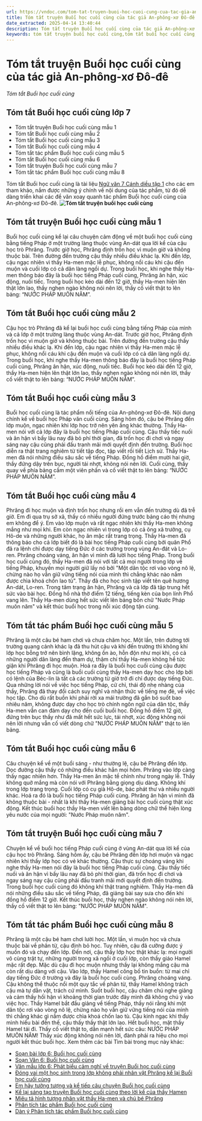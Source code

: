 ```yaml
---
url: https://vndoc.com/tom-tat-truyen-buoi-hoc-cuoi-cung-cua-tac-gia-an-phong-xo-do-de-119778
title: Tóm tắt truyện Buổi học cuối cùng của tác giả An-phông-xơ Đô-đê - Tóm tắt Buổi học cuối cùng - VnDoc.com
date_extracted: 2025-04-14 13:40:44
description: Tóm tắt truyện Buổi học cuối cùng của tác giả An-phông-xơ Đô-đê. Đây là tài liệu tham khảo hay dành cho quý thầy cô cùng các bạn học sinh lớp 7 trong quá trình dạy và học bài: Buổi học cuối cùng. Tài liệu giúp học sinh nắm được những nội dung cơ bản của bài học.
keywords: tóm tắt truyện buổi học cuối cùng,tóm tắt buổi học cuối cùng,buổi học cuối cùng,tóm tắt buổi học cuối cùng lớp 7,kể tóm tắt truyện buổi học cuối cùng,tóm tắt văn bản buổi học cuối cùng,tóm tắt bài buổi học cuối cùng,ngữ văn 7,văn 7,ngu van 7,văn mẫu lớp 7,soạn văn lớp 7,soạn ngữ văn 7,văn lớp 7,ngữ văn lớp 7,giải văn 7
---
```


# Tóm tắt truyện Buổi học cuối cùng của tác giả An-phông-xơ Đô-đê
 _Tóm tắt Buổi học cuối cùng_
## Tóm tắt Buổi học cuối cùng lớp 7
  * Tóm tắt truyện Buổi học cuối cùng mẫu 1
  * Tóm tắt Buổi học cuối cùng mẫu 2
  * Tóm tắt Buổi học cuối cùng mẫu 3
  * Tóm tắt Buổi học cuối cùng mẫu 4
  * Tóm tắt tác phẩm Buổi học cuối cùng mẫu 5
  * Tóm tắt Buổi học cuối cùng mẫu 6
  * Tóm tắt truyện Buổi học cuối cùng mẫu 7
  * Tóm tắt tác phẩm Buổi học cuối cùng mẫu 8

Tóm tắt Buổi học cuối cùng là tài liệu [Ngữ văn 7 Cánh diều tập 1](<https://vndoc.com/ngu-van-7-tap-1-cd>) cho các em tham khảo, nắm được những ý chính về nội dung của tác phẩm, từ đó dễ dàng triển khai các đề văn xoay quanh tác phẩm Buổi học cuối cùng của An-phông-xơ Đô-đê.
**![Tóm tắt truyện buổi học cuối cùng](https://i.vdoc.vn/data/image/2017/01/13/tom-tat-truyen-buoi-hoc-cuoi-cung-cua-tac-gia-an-phong-xo-do-de-600.png)**
## **Tóm tắt truyện Buổi học cuối cùng mẫu 1**
Buổi học cuối cùng kể lại câu chuyện cảm động về một buổi học cuối cùng bằng tiếng Pháp ở một trường làng thuộc vùng An-dát qua lời kể của cậu học trò Phrăng.
Trước giờ học, Phrăng định trốn học vì muộn giờ và không thuộc bài. Trên đường đến trường cậu thấy nhiều điều khác lạ. Khi đến lớp, cậu ngạc nhiên vì thầy Ha-men mặc lễ phục, không nổi cáu khi cậu đến muộn và cuối lớp có cả dân làng ngồi dự.
Trong buổi học, khi nghe thầy Ha-men thông báo đây là buổi học tiếng Pháp cuối cùng, Phrăng ân hận, xúc động, nuối tiếc.
Trong buổi học kéo dài đến 12 giờ, thầy Ha-men hiện lên thật lớn lao, thầy nghẹn ngào không nói nên lời, thầy cố viết thật to lên bảng: “NƯỚC PHÁP MUÔN NĂM”.
## Tóm tắt Buổi học cuối cùng mẫu 2
Cậu học trò Phrăng đã kể lại buổi học cuối cùng bằng tiếng Pháp của mình và cả lớp ở một trường làng thuộc vùng An-dát. Trước giờ học, Phrăng định trốn học vì muộn giờ và không thuộc bài. Trên đường đến trường cậu thấy nhiều điều khác lạ. Khi đến lớp, cậu ngạc nhiên vì thầy Ha-men mặc lễ phục, không nổi cáu khi cậu đến muộn và cuối lớp có cả dân làng ngồi dự. Trong buổi học, khi nghe thầy Ha-men thông báo đây là buổi học tiếng Pháp cuối cùng, Phrăng ân hận, xúc động, nuối tiếc. Buổi học kéo dài đến 12 giờ, thầy Ha-men hiện lên thật lớn lao, thầy nghẹn ngào không nói nên lời, thầy cố viết thật to lên bảng: “NƯỚC PHÁP MUÔN NĂM”.
## Tóm tắt Buổi học cuối cùng mẫu 3
Buổi học cuối cùng là tác phẩm nổi tiếng của An-phông-xơ Đô-đê. Nội dung chính kể về buổi học Pháp văn cuối cùng. Sáng hôm đó, cậu bé Phrăng đến lớp muộn, ngạc nhiên khi lớp học trở nên yên ắng khác thường. Thầy Ha-men nói với cả lớp đây là buổi học tiếng Pháp cuối cùng. Cậu thấy tiếc nuối và ân hận vì bấy lâu nay đã bỏ phí thời gian, đã trốn học đi chơi và ngay sáng nay cậu cũng phải đấu tranh mãi mới quyết định đến trường. Buổi học diễn ra thật trang nghiêm từ tiết tập đọc, tập viết rồi tiết Lịch sử. Thầy Ha-men đã nói những điều sâu sắc về tiếng Pháp. Đồng hồ điểm mười hai giờ, thầy đứng dậy trên bục, người tái nhợt, không nói nên lời. Cuối cùng, thầy quay về phía bảng cầm một viên phấn và cố viết thật to lên bảng: “NƯỚC PHÁP MUÔN NĂM”.
## **Tóm tắt Buổi học cuối cùng mẫu 4**
Phrăng đi học muộn và định trốn học nhưng rồi em vẫn đến trường dù đã trễ giờ. Em đi qua trụ sở xã, thấy có nhiều người đứng trước bảng cáo thị nhưng em không để ý. Em vào lớp muộn và rất ngạc nhiên khi thầy Ha-men không mắng như mọi khi. Em còn ngạc nhiên vì trong lớp có cả ông xã trưởng, cụ Hô-de và những người khác, họ ăn mặc rất trang trọng.
Thầy Ha-men đã thông báo cho cả lớp biết đó là bài học tiếng Pháp cuối cùng bởi quân Phổ đã ra lệnh chỉ được dạy tiếng Đức ở các trường trong vùng An-đát và Lo-ren. Phrăng choáng váng, ân hận vì mình đã lười học tiếng Pháp.
Trong buổi học cuối cùng đó, thầy Ha-men đã nói với tất cả mọi người trong lớp về tiếng Pháp, khuyên mọi người giữ lấy nó bởi "Một dân tộc rơi vào vòng nô lệ, chừng nào họ vẫn giữ vững tiếng nói của mình thì chẳng khác nào nắm được chìa khoá chốn lao tù". Thầy đã cho học sinh tập viết tên quê hương An-dát, Lo-ren. Trong tâm trạng ân hận, Phrăng và cả lớp đã tập trung hết sức vào bài học.
Đồng hồ nhà thờ điểm 12 tiếng, tiếng kèn của bọn lính Phổ vang lên. Thầy Ha-men dùng hết sức viết lên bảng bốn chữ "Nước Pháp muôn năm" và kết thúc buổi học trong nỗi xúc động tận cùng.
## **Tóm tắt tác phẩm Buổi học cuối cùng mẫu 5**
Phrăng là một câu bé ham chơi và chưa chăm học. Một lần, trên đường tới trường quang cảnh khác lạ đã thu hút cậu và khi đến trường thì không khí lớp học bỗng trở nên bình lặng, không ồn ào, hỗn độn như mọi khi, có cả những người dân làng đến tham dự, thậm chí thầy Ha-men không hề tức giận khi Phrăng đi học muộn. Hoá ra đây là buổi học cuối cùng cậu được học tiếng Pháp và cũng là buổi cuối cùng thầy Ha-men dạy học cho lớp bởi có lệnh của Béc-lin là tất cả các trường từ giờ trở đi chỉ được dạy tiếng Đức. Qua những lời nói về việc học tiếng Pháp, cử chỉ, thái độ nhẹ nhàng của thầy, Phrăng đã thay đổi cách suy nghĩ và nhận thức về tiếng mẹ đẻ, về việc học tập. Cho dù rất buồn khi phải rời xa mái trường đã gắn bó suốt bao nhiêu năm, không được dạy cho học trò chính ngôn ngữ của dân tộc, thầy Ha-men vẫn can đảm dạy cho đến cuối buổi học. Đồng hồ điểm 12 giờ, đứng trên bục thầy như đã mất hết sức lực, tái nhợt, xúc động không nói nên lời nhưng vẫn cố viết dòng chữ "NƯỚC PHÁP MUÔN NĂM" thật to lên bảng.
## **Tóm tắt Buổi học cuối cùng mẫu 6**
Câu chuyện kể về một buổi sáng - như thường lệ, cậu bé Phrăng đến lớp. Dọc đường cậu thấy có những điều khác hẳn mọi hôm. Phrăng vào lớp càng thấy ngạc nhiên hơn. Thầy Ha-men ăn mặc tề chỉnh như trong ngày lễ. Thầy không quở mắng mà còn nói với Phrăng bằng giọng dịu dàng. Không khí trong lớp trang trọng. Cuối lớp có cụ già Hô-de, bác phát thư và nhiều người khác. Hoá ra đó là buổi học tiếng Pháp cuối cùng. Phrăng ân hận vì mình đã không thuộc bài - nhất là khi thầy Ha-men giảng bài học cuối cùng thật xúc động. Kết thúc buổi học thầy Ha-men viết lên bảng dòng chữ thể hiện lòng yêu nước của mọi người: "Nước Pháp muôn năm".
## Tóm tắt truyện Buổi học cuối cùng mẫu 7
Chuyện kể về buổi học tiếng Pháp cuối cùng ở vùng An-dát qua lời kể của cậu học trò Phrăng. Sáng hôm ấy, cậu bé Phrăng đến lớp hơi muộn và ngạc nhiên khi thấy lớp học có vẻ khác thường. Cậu thực sự choáng váng khi nghe thầy Ha-men nói đây là buổi học tiếng Pháp cuối cùng. Cậu thấy tiếc nuối và ân hận vì bấy lâu nay đã bỏ phí thời gian, đã trốn học đi chơi và ngay sáng nay cậu cũng phải đấu tranh mãi mới quyết định đến trường. Trong buổi học cuối cùng đó không khí thật trang nghiêm. Thầy Ha-men đã nói những điều sâu sắc về tiếng Pháp, đã giảng bài say sưa cho đến khi đồng hồ điểm 12 giờ. Kết thúc buổi học, thầy nghẹn ngào không nói nên lời, thầy cố viết thật to lên bảng: "NƯỚC PHÁP MUÔN NĂM".
## Tóm tắt tác phẩm Buổi học cuối cùng mẫu 8
Phrăng là một cậu bé ham chơi lười học. Một lần, vì muộn học và chưa thuộc bài về phân từ, cậu định bỏ học. Tuy nhiên, cậu đã cưỡng được ý muốn đó và chạy đến lớp. Đến nơi, cậu thấy lớp học thật khác lạ: mọi người vô cùng trật tự, những người trong xã ngồi ở cuối lớp, còn thầy giáo Hamel mặc rất đẹp. Mặc dù cậu đi học muộn nhưng thầy lại không mắng cậu mà còn rất dịu dàng với cậu. Vào lớp, thầy Hamel công bố tin buồn: từ mai chỉ dạy tiếng Đức ở trường và đây là buổi học cuối cùng. Phrăng choáng váng. Cậu không thể thuộc nổi một quy tắc về phân từ, thầy Hamel không trách cậu mà tự dằn vặt, trách cứ mình. Suốt buổi học, cậu chăm chú nghe giảng và cảm thấy hối hận vì khoảng thời gian trước đây mình đã không chú ý vào việc học. Thầy Hamel bắt đầu giảng về tiếng Pháp, thầy nói rằng khi một dân tộc rơi vào vòng nô lệ, chừng nào họ vẫn giữ vững tiếng nói của mình thì chẳng khác gì nắm được chìa khoá chốn lao tù. Cậu kinh ngạc khi thấy mình hiểu bài đến thế, cậu thấy thầy thật lớn lao. Hết buổi học, mặt thầy Hamel tái đi. Thấy cố viết thật to, dằn mạnh hết sức câu: NƯỚC PHÁP MUÔN NĂM\! Thầy xúc động không nói nên lời, đành phải ra hiệu cho mọi người kết thúc buổi học.
Xem thêm các bài Tìm bài trong mục này khác:
  * [Soạn bài lớp 6: Buổi học cuối cùng](</soan-bai-lop-6-buoi-hoc-cuoi-cung-101964>)
  * [Soạn Văn 6: Buổi học cuối cùng](</soan-van-6-buoi-hoc-cuoi-cung-140433>)
  * [Văn mẫu lớp 6: Phát biểu cảm nghĩ về truyện Buổi học cuối cùng](</van-mau-lop-6-phat-bieu-cam-nghi-ve-truyen-buoi-hoc-cuoi-cung-127037>)
  * [Đóng vai một học sinh trong lớp không phải nhân vật Phrăng kể lại Buổi học cuối cùng](</dong-vai-mot-hoc-sinh-trong-lop-khong-phai-nhan-vat-phrang-ke-lai-buoi-hoc-cuoi-cung-174963>)
  * [Em hãy tưởng tượng và kể tiếp câu chuyện Buổi học cuối cùng](</em-hay-tuong-tuong-va-ke-tiep-cau-chuyen-buoi-hoc-cuoi-cung-174964>)
  * [Kể lại sáng tạo truyện Buổi học cuối cùng theo lời kể của thầy Hamen](</ke-lai-sang-tao-truyen-buoi-hoc-cuoi-cung-theo-loi-ke-cua-thay-hamen-174965>)
  * [Miêu tả hình tượng nhân vật thầy Ha-men và chú bé Phrăng](</mieu-ta-hinh-tuong-nhan-vat-thay-ha-men-va-chu-be-phrang-175075>)
  * [Phân tích tác phẩm Buổi học cuối cùng](</phan-tich-tac-pham-buoi-hoc-cuoi-cung-175076>)
  * [Dàn ý Phân tích tác phẩm Buổi học cuối cùng](</dan-y-phan-tich-tac-pham-buoi-hoc-cuoi-cung-175077>)

